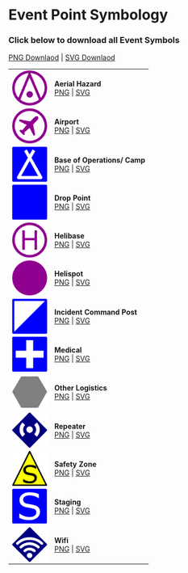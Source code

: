 # Event Point Symbology

### Click below to download all Event Symbols<br>
<a href="https://github.com/NAPSG/USR-Symbology/raw/main/Event%20Point/PNGs/event_png.zip">PNG Downlaod</a> | <a href="https://github.com/NAPSG/USR-Symbology/raw/main/Event%20Point/SVGs/event_svg.zip">SVG Downlaod</a>

|            |                     |
| ---------- | ------------------- | 
| <img src="https://github.com/NAPSG/USR-Symbology/blob/main/Event%20Point/SVGs/USR_EventPoint_OtherIncidentSupport_AerialHazard.svg" align="center" width="70px"/> | **Aerial Hazard** <br> <a href="https://github.com/NAPSG/USR-Symbology/blob/main/Event%20Point/PNGs/USR_EventPoint_OtherIncidentSupport_AerialHazard.png">PNG</a> \| <a href="https://github.com/NAPSG/USR-Symbology/blob/main/Event%20Point/SVGs/USR_EventPoint_OtherIncidentSupport_AerialHazard.svg">SVG</a>|
| <img src="https://github.com/NAPSG/USR-Symbology/blob/main/Event%20Point/SVGs/USR_EventPoint_OtherIncidentSupport_Airport.svg" align="center" width="70px"/> | **Airport** <br> <a href="https://github.com/NAPSG/USR-Symbology/blob/main/Event%20Point/PNGs/USR_EventPoint_OtherIncidentSupport_Airport.png">PNG</a> \| <a href="https://github.com/NAPSG/USR-Symbology/blob/main/Event%20Point/SVGs/USR_EventPoint_OtherIncidentSupport_Airport.svg">SVG</a>|
| <img src="https://github.com/NAPSG/USR-Symbology/blob/main/Event%20Point/SVGs/USR_EventPoint_OtherIncidentSupport_BoOCamp.svg" align="center" width="70px"/> | **Base of Operations/ Camp** <br> <a href="https://github.com/NAPSG/USR-Symbology/blob/main/Event%20Point/PNGs/USR_EventPoint_OtherIncidentSupport_BoOCamp.png">PNG</a> \| <a href="https://github.com/NAPSG/USR-Symbology/blob/main/Event%20Point/SVGs/USR_EventPoint_OtherIncidentSupport_BoOCamp.svg">SVG</a>|
| <img src="https://github.com/NAPSG/USR-Symbology/blob/main/Event%20Point/SVGs/USR_EventPoint_OtherIncidentSupport_DropPoint.svg" align="center" width="70px"/> | **Drop Point** <br> <a href="https://github.com/NAPSG/USR-Symbology/blob/main/Event%20Point/PNGs/USR_EventPoint_OtherIncidentSupport_DropPoint.png">PNG</a> \| <a href="https://github.com/NAPSG/USR-Symbology/blob/main/Event%20Point/SVGs/USR_EventPoint_OtherIncidentSupport_DropPoint.svg">SVG</a>|
| <img src="https://github.com/NAPSG/USR-Symbology/blob/main/Event%20Point/SVGs/USR_EventPoint_OtherIncidentSupport_Helibase.svg" align="center" width="70px"/> | **Helibase** <br> <a href="https://github.com/NAPSG/USR-Symbology/blob/main/Event%20Point/PNGs/USR_EventPoint_OtherIncidentSupport_Helibase.png">PNG</a> \| <a href="https://github.com/NAPSG/USR-Symbology/blob/main/Event%20Point/SVGs/USR_EventPoint_OtherIncidentSupport_Helibase.svg">SVG</a>|
| <img src="https://github.com/NAPSG/USR-Symbology/blob/main/Event%20Point/SVGs/USR_EventPoint_OtherIncidentSupport_Helispot.svg" align="center" width="70px"/> | **Helispot** <br> <a href="https://github.com/NAPSG/USR-Symbology/blob/main/Event%20Point/PNGs/USR_EventPoint_OtherIncidentSupport_Helispot.png">PNG</a> \| <a href="https://github.com/NAPSG/USR-Symbology/blob/main/Event%20Point/SVGs/USR_EventPoint_OtherIncidentSupport_Helispot.svg">SVG</a>|
| <img src="https://github.com/NAPSG/USR-Symbology/blob/main/Event%20Point/SVGs/USR_EventPoint_OtherIncidentSupport_IncidentCommandPost.svg" align="center" width="70px"/> | **Incident Command Post** <br> <a href="https://github.com/NAPSG/USR-Symbology/blob/main/Event%20Point/PNGs/USR_EventPoint_OtherIncidentSupport_IncidentCommandPost.png">PNG</a> \| <a href="https://github.com/NAPSG/USR-Symbology/blob/main/Event%20Point/SVGs/USR_EventPoint_OtherIncidentSupport_IncidentCommandPost.svg">SVG</a>|
| <img src="https://github.com/NAPSG/USR-Symbology/blob/main/Event%20Point/SVGs/USR_EventPoint_OtherIncidentSupport_Medical.svg" align="center" width="70px"/> | **Medical** <br> <a href="https://github.com/NAPSG/USR-Symbology/blob/main/Event%20Point/PNGs/USR_EventPoint_OtherIncidentSupport_Medical.png">PNG</a> \| <a href="https://github.com/NAPSG/USR-Symbology/blob/main/Event%20Point/SVGs/USR_EventPoint_OtherIncidentSupport_Medical.svg">SVG</a>|
| <img src="https://github.com/NAPSG/USR-Symbology/blob/main/Event%20Point/SVGs/USR_EventPoint_OtherIncidentSupport_OtherLogistics.svg" align="center" width="70px"/> | **Other Logistics** <br> <a href="https://github.com/NAPSG/USR-Symbology/blob/main/Event%20Point/PNGs/USR_EventPoint_OtherIncidentSupport_OtherLogistics.png">PNG</a> \| <a href="https://github.com/NAPSG/USR-Symbology/blob/main/Event%20Point/SVGs/USR_EventPoint_OtherIncidentSupport_OtherLogistics.svg">SVG</a>|
| <img src="https://github.com/NAPSG/USR-Symbology/blob/main/Event%20Point/SVGs/USR_EventPoint_OtherIncidentSupport_Repeater.svg" align="center" width="70px"/> | **Repeater** <br> <a href="https://github.com/NAPSG/USR-Symbology/blob/main/Event%20Point/PNGs/USR_EventPoint_OtherIncidentSupport_Repeater.png">PNG</a> \| <a href="https://github.com/NAPSG/USR-Symbology/blob/main/Event%20Point/SVGs/USR_EventPoint_OtherIncidentSupport_Repeater.svg">SVG</a>|
| <img src="https://github.com/NAPSG/USR-Symbology/blob/main/Event%20Point/SVGs/USR_EventPoint_OtherIncidentSupport_SafetyZone.svg" align="center" width="70px"/> | **Safety Zone** <br> <a href="https://github.com/NAPSG/USR-Symbology/blob/main/Event%20Point/PNGs/USR_EventPoint_OtherIncidentSupport_SafetyZone.png">PNG</a> \| <a href="https://github.com/NAPSG/USR-Symbology/blob/main/Event%20Point/SVGs/USR_EventPoint_OtherIncidentSupport_SafetyZone.svg">SVG</a>|
| <img src="https://github.com/NAPSG/USR-Symbology/blob/main/Event%20Point/SVGs/USR_EventPoint_OtherIncidentSupport_Staging.svg" align="center" width="70px"/> | **Staging** <br> <a href="https://github.com/NAPSG/USR-Symbology/blob/main/Event%20Point/PNGs/USR_EventPoint_OtherIncidentSupport_Staging.png">PNG</a> \| <a href="https://github.com/NAPSG/USR-Symbology/blob/main/Event%20Point/SVGs/USR_EventPoint_OtherIncidentSupport_Staging.svg">SVG</a>|
| <img src="https://github.com/NAPSG/USR-Symbology/blob/main/Event%20Point/SVGs/USR_EventPoint_OtherIncidentSupport_Wifi.svg" align="center" width="70px"/> | **Wifi** <br> <a href="https://github.com/NAPSG/USR-Symbology/blob/main/Event%20Point/PNGs/USR_EventPoint_OtherIncidentSupport_Wifi.png">PNG</a> \| <a href="https://github.com/NAPSG/USR-Symbology/blob/main/Event%20Point/SVGs/USR_EventPoint_OtherIncidentSupport_Wifi.svg">SVG</a>|
